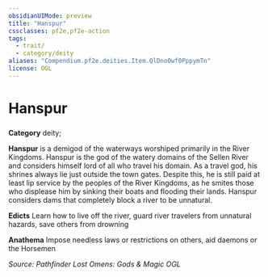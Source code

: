 ```yaml
---
obsidianUIMode: preview
title: "Hanspur"
cssclasses: pf2e,pf2e-action
tags:
  - trait/
  - category/deity
aliases: "Compendium.pf2e.deities.Item.QlDnoOwf0PppymTn"
license: OGL
---
```

# Hanspur

### 

**Category** deity; 




**Hanspur** is a demigod of the waterways worshiped primarily in the River Kingdoms. Hanspur is the god of the watery domains of the Sellen River and considers himself lord of all who travel his domain. As a travel god, his shrines always lie just outside the town gates. Despite this, he is still paid at least lip service by the peoples of the River Kingdoms, as he smites those who displease him by sinking their boats and flooding their lands. Hanspur considers dams that completely block a river to be unnatural.

**Edicts** Learn how to live off the river, guard river travelers from unnatural hazards, save others from drowning

**Anathema** Impose needless laws or restrictions on others, aid daemons or the Horsemen

*Source: Pathfinder Lost Omens: Gods & Magic*
*OGL*